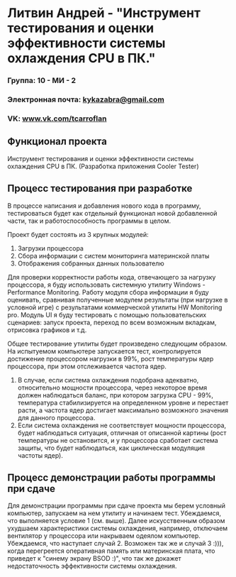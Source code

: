 # Литвин Андрей - "Инструмент тестирования и оценки эффективности системы охлаждения CPU в ПК."

### Группа: 10 - МИ - 2
### Электронная почта: kykazabra@gmail.com
### VK: www.vk.com/tcarroflan


## Функционал проекта
Инструмент тестирования и оценки эффективности системы охлаждения CPU в ПК. (Разработка приложения Cooler Tester)

## Процесс тестирования при разработке
В процессе написания и добавления нового кода в программу, тестироваться будет как отдельный функционал новой добавленной части, так и работоспособность программы в целом.

Проект будет состоять из 3 крупных модулей:
1. Загрузки процессора
2. Сбора информации с систем мониторинга материнской платы  
3. Отображения собранных данных пользователю

Для проверки корректности работы кода, отвечающего за нагрузку процессора, я буду использовать системную утилиту Windows - Performance Monitoring.
Работу модуля сбора информации я буду оценивать, сравнивая полученные модулем результаты (при нагрузке в условной игре) с результатами коммерческой утилиты HW Monitoring pro.
Модуль UI я буду тестировать с помощью пользовательских сценариев: запуск проекта, переход по всем возможным вкладкам, отрисовка графиков и т.д. 

Общее тестирование утилиты будет произведено следующим образом. На испытуемом компьютере запускается тест, контролируется достижение процессором нагрузки в 99%, рост температуры ядер процессора, при этом отслеживается частота ядер.
 
1. В случае, если система охлаждения подобрана адекватно, относительно мощности процессора, через некоторое время должен наблюдаться баланс, при котором загрузка CPU - 99%, температура стабилизируется на определенном уровне и перестает расти, а частота ядер достигает максимально возможного значения для данного процессора. 
2. Если система охлаждения не соответствует мощности процессора, будет наблюдаться ситуация, отличная от описанной картины (рост температуры не остановится, и у процессора сработает система защиты, что будет наблюдаться, как циклическая модуляция частоты ядер). 
 
## Процесс демонстрации работы программы при сдаче
Для демонстрации программы при сдаче проекта мы берем условный компьютер, запускаем на нем утилиту и начинаем тест. Убеждаемся, что выполняется условие 1 (см. выше). Далее искусственным образом ухудшаем характеристики системы охлаждения, например, отключаем вентилятор у процессора или накрываем одеялом компьютер. Убеждаемся, что наступает случай 2. Возможен так же и случай 3 :))), когда перегреется оперативная память или материнская плата, что приведет к "синему экрану BSOD :)", что так же докажет недостаточность эффективности системы охлаждения.  
 

